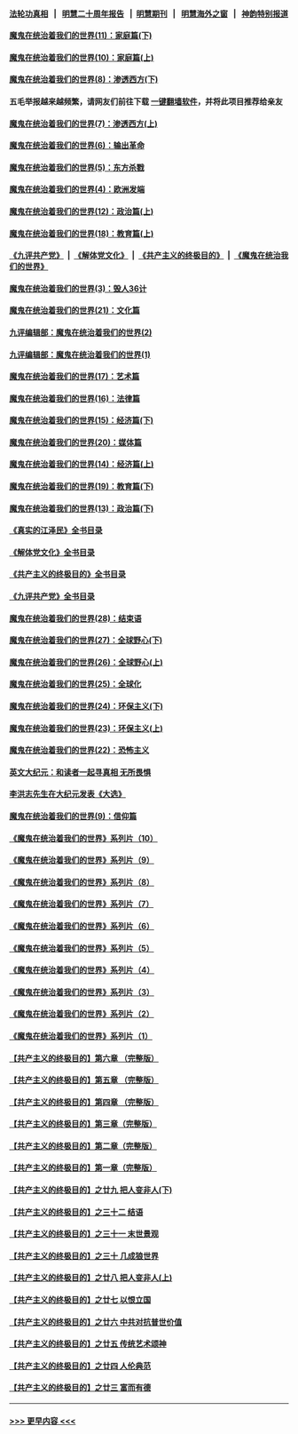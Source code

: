#### [法轮功真相](https://github.com/gfw-breaker/truth/blob/master/README.md?t=0) &nbsp;&nbsp;|&nbsp;&nbsp; [明慧二十周年报告](https://github.com/gfw-breaker/mh-reports/blob/master/README.md?t=0) &nbsp;&nbsp;|&nbsp;&nbsp;[明慧期刊](https://github.com/gfw-breaker/mh-qikan) &nbsp;&nbsp;|&nbsp;&nbsp; [明慧海外之窗](https://github.com/gfw-breaker/mh-news/blob/master/README.md?t=0) &nbsp;&nbsp;|&nbsp;&nbsp; [神韵特别报道](https://github.com/gfw-breaker/mh-news/blob/master/shenyun.md?t=0)
#### [魔鬼在统治着我们的世界(11)：家庭篇(下)](../pages/nsc422/n10440961.md?t=11202050) 
#### [魔鬼在统治着我们的世界(10)：家庭篇(上)](../pages/nsc422/n10435448.md?t=11202050) 
#### [魔鬼在统治着我们的世界(8)：渗透西方(下)](../pages/nsc422/n10429603.md?t=11202050) 
#### 五毛举报越来越频繁，请网友们前往下载 [一键翻墙软件](https://github.com/gfw-breaker/ssr-accounts)，并将此项目推荐给亲友
#### [魔鬼在统治着我们的世界(7)：渗透西方(上)](../pages/nsc422/n10426013.md?t=11202050) 
#### [魔鬼在统治着我们的世界(6)：输出革命](../pages/nsc422/n10421536.md?t=11202050) 
#### [魔鬼在统治着我们的世界(5)：东方杀戮](../pages/nsc422/n10417707.md?t=11202050) 
#### [魔鬼在统治着我们的世界(4)：欧洲发端](../pages/nsc422/n10414890.md?t=11202050) 
#### [魔鬼在统治着我们的世界(12)：政治篇(上)](../pages/nsc422/n10444576.md?t=11202050) 
#### [魔鬼在统治着我们的世界(18)：教育篇(上)](../pages/nsc422/n10526970.md?t=11202050) 
#### [《九评共产党》](https://github.com/begood0513/9ping.md/blob/master/README.md) &nbsp;|&nbsp; [《解体党文化》](../../../../jtdwh.md/blob/master/README.md)  &nbsp;|&nbsp; [《共产主义的终极目的》](../../../../gczydzjmd.md/blob/master/README.md) &nbsp;|&nbsp; [《魔鬼在统治我们的世界》](../../../../mgztzwmdsj.md/blob/master/README.md) 
#### [魔鬼在统治着我们的世界(3)：毁人36计](../pages/nsc422/n10411583.md?t=11202050) 
#### [魔鬼在统治着我们的世界(21)：文化篇](../pages/nsc422/n10597706.md?t=11202050) 
#### [九评编辑部：魔鬼在统治着我们的世界(2)](../pages/nsc422/n10410036.md?t=11202050) 
#### [九评编辑部：魔鬼在统治着我们的世界(1)](../pages/nsc422/n10406825.md?t=11202050) 
#### [魔鬼在统治着我们的世界(17)：艺术篇](../pages/nsc422/n10499093.md?t=11202050) 
#### [魔鬼在统治着我们的世界(16)：法律篇](../pages/nsc422/n10485969.md?t=11202050) 
#### [魔鬼在统治着我们的世界(15)：经济篇(下)](../pages/nsc422/n10469975.md?t=11202050) 
#### [魔鬼在统治着我们的世界(20)：媒体篇](../pages/nsc422/n10586579.md?t=11202050) 
#### [魔鬼在统治着我们的世界(14)：经济篇(上)](../pages/nsc422/n10457370.md?t=11202050) 
#### [魔鬼在统治着我们的世界(19)：教育篇(下)](../pages/nsc422/n10564808.md?t=11202050) 
#### [魔鬼在统治着我们的世界(13)：政治篇(下)](../pages/nsc422/n10448270.md?t=11202050) 
#### [《真实的江泽民》全书目录](../pages/nsc422/n13721399.md?t=11202050) 
#### [《解体党文化》全书目录](../pages/nsc422/n13721157.md?t=11202050) 
#### [《共产主义的终极目的》全书目录](../pages/nsc422/n13721048.md?t=11202050) 
#### [《九评共产党》全书目录](../pages/nsc422/n13708085.md?t=11202050) 
#### [魔鬼在统治着我们的世界(28)：结束语](../pages/nsc422/n10936246.md?t=11202050) 
#### [魔鬼在统治着我们的世界(27)：全球野心(下)](../pages/nsc422/n10928319.md?t=11202050) 
#### [魔鬼在统治着我们的世界(26)：全球野心(上)](../pages/nsc422/n10900318.md?t=11202050) 
#### [魔鬼在统治着我们的世界(25)：全球化](../pages/nsc422/n10788205.md?t=11202050) 
#### [魔鬼在统治着我们的世界(24)：环保主义(下)](../pages/nsc422/n10695307.md?t=11202050) 
#### [魔鬼在统治着我们的世界(23)：环保主义(上)](../pages/nsc422/n10688613.md?t=11202050) 
#### [魔鬼在统治着我们的世界(22)：恐怖主义](../pages/nsc422/n10614727.md?t=11202050) 
#### [英文大纪元：和读者一起寻真相 无所畏惧](../pages/nsc422/n12542027.md?t=11202050) 
#### [李洪志先生在大纪元发表《大选》](../pages/nsc422/n12534746.md?t=11202050) 
#### [魔鬼在统治着我们的世界(9)：信仰篇](../pages/nsc422/n10432159.md?t=11202050) 
#### [《魔鬼在统治着我们的世界》系列片（10）](../pages/nsc422/n12292670.md?t=11202050) 
#### [《魔鬼在统治着我们的世界》系列片（9）](../pages/nsc422/n12290859.md?t=11202050) 
#### [《魔鬼在统治着我们的世界》系列片（8）](../pages/nsc422/n12287445.md?t=11202050) 
#### [《魔鬼在统治着我们的世界》系列片（7）](../pages/nsc422/n12283425.md?t=11202050) 
#### [《魔鬼在统治着我们的世界》系列片（6）](../pages/nsc422/n12282314.md?t=11202050) 
#### [《魔鬼在统治着我们的世界》系列片（5）](../pages/nsc422/n12281419.md?t=11202050) 
#### [《魔鬼在统治着我们的世界》系列片（4）](../pages/nsc422/n12274024.md?t=11202050) 
#### [《魔鬼在统治着我们的世界》系列片（3）](../pages/nsc422/n12271322.md?t=11202050) 
#### [《魔鬼在统治着我们的世界》系列片（2）](../pages/nsc422/n12269049.md?t=11202050) 
#### [《魔鬼在统治着我们的世界》系列片（1）](../pages/nsc422/n12267575.md?t=11202050) 
#### [【共产主义的终极目的】第六章 （完整版）](../pages/nsc422/n11428913.md?t=11202050) 
#### [【共产主义的终极目的】第五章 （完整版）](../pages/nsc422/n11428912.md?t=11202050) 
#### [【共产主义的终极目的】第四章 （完整版）](../pages/nsc422/n11428907.md?t=11202050) 
#### [【共产主义的终极目的】第三章（完整版）](../pages/nsc422/n11428848.md?t=11202050) 
#### [【共产主义的终极目的】第二章（完整版）](../pages/nsc422/n11428831.md?t=11202050) 
#### [【共产主义的终极目的】第一章（完整版）](../pages/nsc422/n11417651.md?t=11202050) 
#### [【共产主义的终极目的】之廿九 把人变非人(下)](../pages/nsc422/n11344140.md?t=11202050) 
#### [【共产主义的终极目的】之三十二 结语](../pages/nsc422/n11360535.md?t=11202050) 
#### [【共产主义的终极目的】之三十一 末世景观](../pages/nsc422/n11351129.md?t=11202050) 
#### [【共产主义的终极目的】之三十 几成狼世界](../pages/nsc422/n11348280.md?t=11202050) 
#### [【共产主义的终极目的】之廿八 把人变非人(上)](../pages/nsc422/n11340492.md?t=11202050) 
#### [【共产主义的终极目的】之廿七 以恨立国](../pages/nsc422/n11336944.md?t=11202050) 
#### [【共产主义的终极目的】之廿六 中共对抗普世价值](../pages/nsc422/n11324785.md?t=11202050) 
#### [【共产主义的终极目的】之廿五 传统艺术颂神](../pages/nsc422/n11296396.md?t=11202050) 
#### [【共产主义的终极目的】之廿四 人伦典范](../pages/nsc422/n11296397.md?t=11202050) 
#### [【共产主义的终极目的】之廿三 富而有德](../pages/nsc422/n11283598.md?t=11202050) 

----
#### [ >>> 更早内容 <<< ](../indexes/nsc422-earlier.md)
